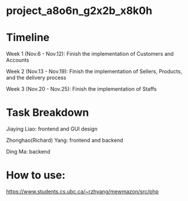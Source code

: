 # project_a8o6n_g2x2b_x8k0h

# Timeline

Week 1 (Nov.6 - Nov.12): Finish the implementation of Customers and Accounts

Week 2 (Nov.13 - Nov.19): Finish the implementation of Sellers, Products, and the delivery process

Week 3 (Nov.20 - Nov.25): Finish the implementation of Staffs

# Task Breakdown

Jiaying Liao: frontend and GUI design

Zhonghao(Richard) Yang: frontend and backend 

Ding Ma: backend

# How to use:
https://www.students.cs.ubc.ca/~rzhyang/mewmazon/src/php
